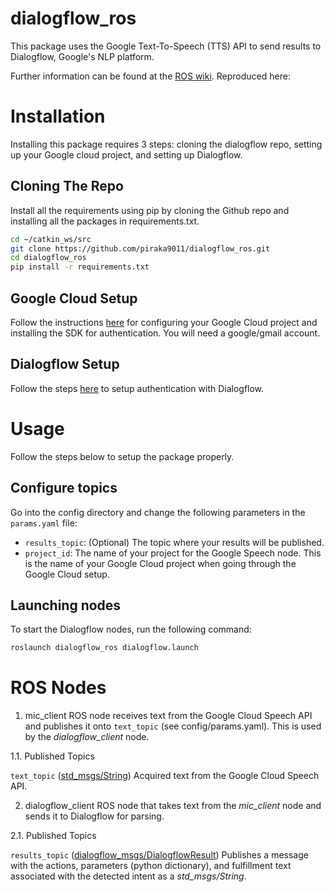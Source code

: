 # dialogflow_ros
This package uses the Google Text-To-Speech (TTS) API to send results to Dialogflow, Google's NLP platform.

Further information can be found at the [ROS wiki](http://wiki.ros.org/dialogflow_ros). Reproduced here:

# Installation
Installing this package requires 3 steps: cloning the dialogflow repo, setting up your Google cloud project, and setting up Dialogflow.

## Cloning The Repo
Install all the requirements using pip by cloning the Github repo and installing all the packages in requirements.txt.

```bash
cd ~/catkin_ws/src
git clone https://github.com/piraka9011/dialogflow_ros.git
cd dialogflow_ros
pip install -r requirements.txt
```

## Google Cloud Setup
Follow the instructions [here](https://cloud.google.com/speech/docs/quickstart) for configuring your Google Cloud project and installing the SDK for authentication. You will need a google/gmail account.

## Dialogflow Setup
Follow the steps [here](https://dialogflow.com/docs/reference/v2-auth-setup) to setup authentication with Dialogflow.

# Usage
Follow the steps below to setup the package properly.

## Configure topics
Go into the config directory and change the following parameters in the `params.yaml` file:

* `results_topic`: (Optional) The topic where your results will be published.
* `project_id`: The name of your project for the Google Speech node. This is the name of your Google Cloud project when going through the Google Cloud setup.

## Launching nodes
To start the Dialogflow nodes, run the following command:
```bash
roslaunch dialogflow_ros dialogflow.launch
```

# ROS Nodes

1. mic_client
ROS node receives text from the Google Cloud Speech API and publishes it onto `text_topic` (see config/params.yaml). This is used by the _dialogflow\_client_ node.

1.1. Published Topics

`text_topic` ([std_msgs/String](http://docs.ros.org/api/std_msgs/html/msg/String.html))
Acquired text from the Google Cloud Speech API.

2. dialogflow_client
ROS node that takes text from the _mic\_client_ node and sends it to Dialogflow for parsing.

2.1. Published Topics

`results_topic` ([dialogflow_msgs/DialogflowResult](http://docs.ros.org/api/dialogflow_msgs/html/msg/DialogflowResult.html))
Publishes a message with the actions, parameters (python dictionary), and fulfillment text associated with the detected intent as a _std\_msgs/String_.

